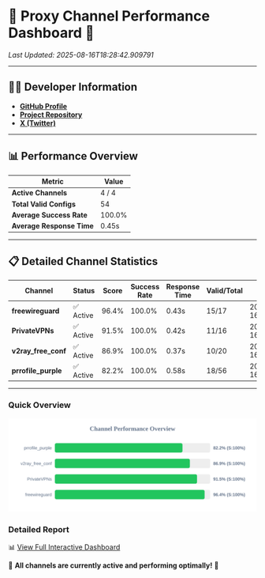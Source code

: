 # 🌟 Proxy Channel Performance Dashboard 🌟

_Last Updated: 2025-08-16T18:28:42.909791_

---

## 👩‍💻 Developer Information

- **[GitHub Profile](https://github.com/4n0nymou3)**  
- **[Project Repository](https://github.com/4n0nymou3/multi-proxy-config-fetcher)**  
- **[X (Twitter)](https://x.com/4n0nymou3)**  

---

## 📊 Performance Overview

| Metric                | Value       |
|-----------------------|-------------|
| **Active Channels**   | 4 / 4       |
| **Total Valid Configs** | 54          |
| **Average Success Rate** | 100.0%      |
| **Average Response Time** | 0.45s       |

---

## 📋 Detailed Channel Statistics

| Channel          | Status     | Score  | Success Rate | Response Time | Valid/Total | Last Success               |
|------------------|------------|--------|--------------|---------------|-------------|----------------------------|
| **freewireguard**  | ✅ Active  | 96.4%  | 100.0% | 0.43s         | 15/17       | 2025-08-16T18:28:42.908270 |
| **PrivateVPNs**  | ✅ Active  | 91.5%  | 100.0% | 0.42s         | 11/16       | 2025-08-16T18:28:42.454474 |
| **v2ray_free_conf**  | ✅ Active  | 86.9%  | 100.0% | 0.37s         | 10/20       | 2025-08-16T18:28:41.991710 |
| **prrofile_purple**  | ✅ Active  | 82.2%  | 100.0% | 0.58s         | 18/56       | 2025-08-16T18:28:41.565848 |

---

### Quick Overview
<div align="center">
  <a href="https://raw.githubusercontent.com/nullluser/NullRepo/refs/heads/main/assets/channel_stats_chart.svg">
    <img src="https://raw.githubusercontent.com/nullluser/NullRepo/refs/heads/main/assets/channel_stats_chart.svg" alt="Source Performance Statistics" width="800">
  </a>
</div>

### Detailed Report
📊 [View Full Interactive Dashboard](https://htmlpreview.github.io/?https://github.com/nullluser/NullRepo/blob/main/assets/performance_report.html)

🎉 **All channels are currently active and performing optimally!** 🎉

